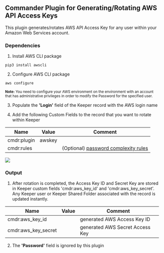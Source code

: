 Commander Plugin for Generating/Rotating AWS API Access Keys
----

This plugin generates/rotates AWS API Access Key for any user within your Amazon Web Services account.

### Dependencies

1. Install AWS CLI package
```
pip3 install awscli
```

2. Configure AWS CLI package
```
aws configure
```

<sub>**Note:** You need to configure your AWS environment on the environment with an account that has administrative privileges in order to modify the Password for the specified user.</sub>

3. Populate the **'Login'** field of the Keeper record with the AWS login name

4. Add the following Custom Fields to the record that you want to rotate within Keeper

Name          | Value     | Comment
---------     | -------   | ------------
cmdr:plugin   | awskey    |
cmdr:rules    |           | (Optional) [password complexity rules](https://github.com/Keeper-Security/Commander/tree/master/keepercommander/plugins/password_rules.md)

![](https://raw.githubusercontent.com/Keeper-Security/Commander/master/keepercommander/images/plugin_awskey.png)


### Output

1. After rotation is completed, the Access Key ID and Secret Key are stored in Keeper custom fields 'cmdr:aws_key_id'  and 'cmdr:aws_key_secret'.  Any Keeper user or Keeper Shared Folder associated with the record is updated instantly.

Name                | Value     | Comment
---------           | -------   | ------------
cmdr:aws_key_id     |           | generated AWS Access Key ID
cmdr:aws_key_secret |           | generated AWS Secret Access Key

2. The **'Password'** field is ignored by this plugin


